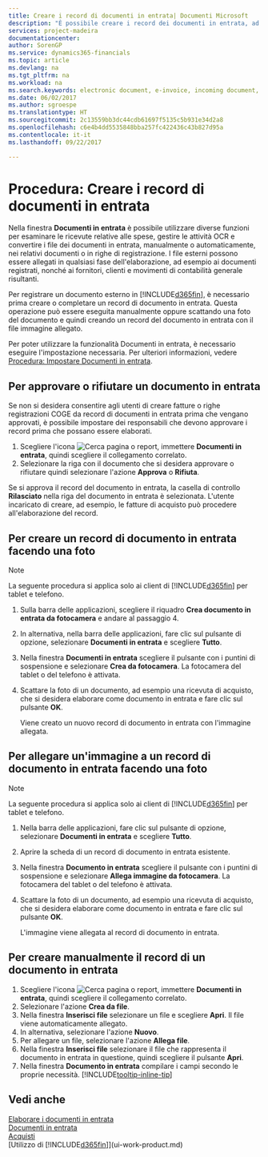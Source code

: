 ```yaml
---
title: Creare i record di documenti in entrata| Documenti Microsoft
description: "È possibile creare i record dei documenti in entrata, ad esempio le fatture elettroniche, e gestire le attività OCR, il commercio elettronico e il servizio di scambio documenti."
services: project-madeira
documentationcenter: 
author: SorenGP
ms.service: dynamics365-financials
ms.topic: article
ms.devlang: na
ms.tgt_pltfrm: na
ms.workload: na
ms.search.keywords: electronic document, e-invoice, incoming document, OCR, ecommerce, document exchange, import invoice
ms.date: 06/02/2017
ms.author: sgroespe
ms.translationtype: HT
ms.sourcegitcommit: 2c13559bb3dc44cdb61697f5135c5b931e34d2a8
ms.openlocfilehash: c6e4b4dd5535848bba257fc422436c43b827d95a
ms.contentlocale: it-it
ms.lasthandoff: 09/22/2017

---
```

# <a name="how-to-create-incoming-document-records"></a>Procedura: Creare i record di documenti in entrata
Nella finestra **Documenti in entrata** è possibile utilizzare diverse funzioni per esaminare le ricevute relative alle spese, gestire le attività OCR e convertire i file dei documenti in entrata, manualmente o automaticamente, nei relativi documenti o in righe di registrazione. I file esterni possono essere allegati in qualsiasi fase dell'elaborazione, ad esempio ai documenti registrati, nonché ai fornitori, clienti e movimenti di contabilità generale risultanti.

Per registrare un documento esterno in [!INCLUDE[d365fin](includes/d365fin_md.md)], è necessario prima creare o completare un record di documento in entrata. Questa operazione può essere eseguita manualmente oppure scattando una foto del documento e quindi creando un record del documento in entrata con il file immagine allegato.

Per poter utilizzare la funzionalità Documenti in entrata, è necessario eseguire l'impostazione necessaria. Per ulteriori informazioni, vedere [Procedura: Impostare Documenti in entrata](across-how-setup-income-documents.md).

## <a name="to-approve-or-reject-an-incoming-document"></a>Per approvare o rifiutare un documento in entrata
Se non si desidera consentire agli utenti di creare fatture o righe registrazioni COGE da record di documenti in entrata prima che vengano approvati, è possibile impostare dei responsabili che devono approvare i record prima che possano essere elaborati.

1. Scegliere l'icona ![Cerca pagina o report](media/ui-search/search_small.png "icona Cerca pagina o report"), immettere **Documenti in entrata**, quindi scegliere il collegamento correlato.
2. Selezionare la riga con il documento che si desidera approvare o rifiutare quindi selezionare l'azione **Approva** o **Rifiuta**.

Se si approva il record del documento in entrata, la casella di controllo **Rilasciato** nella riga del documento in entrata è selezionata. L'utente incaricato di creare, ad esempio, le fatture di acquisto può procedere all'elaborazione del record.

## <a name="to-create-an-incoming-document-record-by-taking-a-photo"></a>Per creare un record di documento in entrata facendo una foto
> [!NOTE]  
>   La seguente procedura si applica solo ai client di [!INCLUDE[d365fin](includes/d365fin_md.md)] per tablet e telefono.

1. Sulla barra delle applicazioni, scegliere il riquadro **Crea documento in entrata da fotocamera** e andare al passaggio 4.
2. In alternativa, nella barra delle applicazioni, fare clic sul pulsante di opzione, selezionare **Documenti in entrata** e scegliere **Tutto**.
3. Nella finestra **Documenti in entrata** scegliere il pulsante con i puntini di sospensione e selezionare **Crea da fotocamera**. La fotocamera del tablet o del telefono è attivata.
4. Scattare la foto di un documento, ad esempio una ricevuta di acquisto, che si desidera elaborare come documento in entrata e fare clic sul pulsante **OK**.

    Viene creato un nuovo record di documento in entrata con l'immagine allegata.

## <a name="to-attach-an-image-to-an-incoming-document-record-by-taking-a-photo"></a>Per allegare un'immagine a un record di documento in entrata facendo una foto
> [!NOTE]  
>   La seguente procedura si applica solo ai client di [!INCLUDE[d365fin](includes/d365fin_md.md)] per tablet e telefono.

1. Nella barra delle applicazioni, fare clic sul pulsante di opzione, selezionare **Documenti in entrata** e scegliere **Tutto**.
2. Aprire la scheda di un record di documento in entrata esistente.
3. Nella finestra **Documento in entrata** scegliere il pulsante con i puntini di sospensione e selezionare **Allega immagine da fotocamera**. La fotocamera del tablet o del telefono è attivata.
4. Scattare la foto di un documento, ad esempio una ricevuta di acquisto, che si desidera elaborare come documento in entrata e fare clic sul pulsante **OK**.

    L'immagine viene allegata al record di documento in entrata.

## <a name="to-create-an-incoming-document-record-manually"></a>Per creare manualmente il record di un documento in entrata
1. Scegliere l'icona ![Cerca pagina o report](media/ui-search/search_small.png "icona Cerca pagina o report"), immettere **Documenti in entrata**, quindi scegliere il collegamento correlato.
2. Selezionare l'azione **Crea da file**.  
3. Nella finestra **Inserisci file** selezionare un file e scegliere **Apri**. Il file viene automaticamente allegato.
4. In alternativa, selezionare l'azione **Nuovo**.
5. Per allegare un file, selezionare l'azione **Allega file**.
6. Nella finestra **Inserisci file** selezionare il file che rappresenta il documento in entrata in questione, quindi scegliere il pulsante **Apri**.
7. Nella finestra **Documento in entrata** compilare i campi secondo le proprie necessità. [!INCLUDE[tooltip-inline-tip](includes/tooltip-inline-tip_md.md)]

## <a name="see-also"></a>Vedi anche
[Elaborare i documenti in entrata](across-process-income-documents.md)  
[Documenti in entrata](across-income-documents.md)  
[Acquisti](purchasing-manage-purchasing.md)  
[Utilizzo di [!INCLUDE[d365fin](includes/d365fin_md.md)]](ui-work-product.md)

